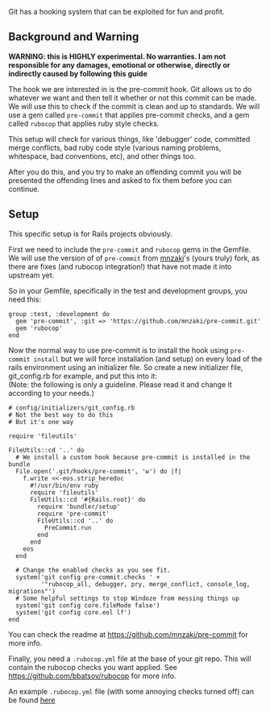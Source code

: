 Git has a hooking system that can be exploited for fun and profit.

## Background and Warning
<b>WARNING: this is HIGHLY experimental. No warranties. I am not responsible for any damages, emotional or otherwise, directly or indirectly caused by following this guide</b> 

The hook we are interested in is the pre-commit hook. Git allows us to do whatever we want and then tell it whether or not this commit can be made. We will use this to check if the commit is clean and up to standards. We will use a gem called `pre-commit` that applies pre-commit checks, and a gem called `rubocop` that applies ruby style checks.

This setup will check for various things, like 'debugger' code, committed merge conflicts, bad ruby code style (various naming problems, whitespace, bad conventions, etc), and other things too.

After you do this, and you try to make an offending commit you will be presented the offending lines and asked to fix them before you can continue.

## Setup
This specific setup is for Rails projects obviously.

First we need to include the `pre-commit` and `rubocop` gems in the Gemfile. We will use the version of of `pre-commit` from [mnzaki](https://github.com/mnzaki)'s (yours truly) fork, as there are fixes (and rubocop integration!) that have not made it into upstream yet.

So in your Gemfile, specifically in the test and development groups, you need this:
```
group :test, :development do
  gem 'pre-commit', :git => 'https://github.com/mnzaki/pre-commit.git'
  gem 'rubocop'
end
```

Now the normal way to use pre-commit is to install the hook using `pre-commit install` but we will force installation (and setup) on every load of the rails environment using an initializer file. So create a new initializer file, git_config.rb for example, and put this into it:  
(Note: the following is only a guideline. Please read it and change it according to your needs.)
```
# config/initializers/git_config.rb
# Not the best way to do this
# But it's one way

require 'fileutils'

FileUtils::cd '..' do
  # We install a custom hook because pre-commit is installed in the bundle
  File.open('.git/hooks/pre-commit', 'w') do |f|
    f.write <<-eos.strip_heredoc
      #!/usr/bin/env ruby
      require 'fileutils'
      FileUtils::cd '#{Rails.root}' do
        require 'bundler/setup'
        require 'pre-commit'
        FileUtils::cd '..' do
          PreCommit.run
        end
      end
    eos
  end

  # Change the enabled checks as you see fit.
  system('git config pre-commit.checks ' +
         '"rubocop_all, debugger, pry, merge_conflict, console_log, migrations"')
  # Some helpful settings to stop Windoze from messing things up
  system('git config core.fileMode false')
  system('git config core.eol lf')
end
```

You can check the readme at <https://github.com/mnzaki/pre-commit> for more info.

Finally, you need a `.rubocop.yml` file at the base of your git repo. This will contain the rubocop checks you want applied. See <https://github.com/bbatsov/rubocop> for more info.

An example `.rubocop.yml` file (with some annoying checks turned off) can be found [here](https://raw.github.com/DevYah/coolsoft-13/master/.rubocop.yml)


